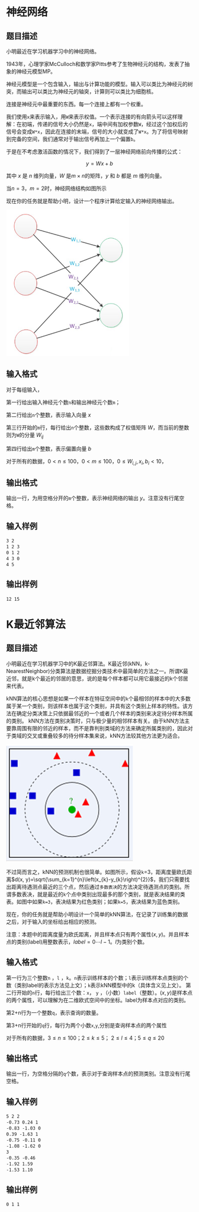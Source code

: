 # 神经网络
## 题目描述
小明最近在学习机器学习中的神经网络。

1943年，心理学家McCulloch和数学家Pitts参考了生物神经元的结构，发表了抽象的神经元模型MP。

神经元模型是一个包含输入，输出与计算功能的模型。输入可以类比为神经元的树突，而输出可以类比为神经元的轴突，计算则可以类比为细胞核。

连接是神经元中最重要的东西。每一个连接上都有一个权重。

我们使用`x`来表示输入，用`W`来表示权值。一个表示连接的有向箭头可以这样理解：在初端，传递的信号大小仍然是`x`，端中间有加权参数`W`，经过这个加权后的信号会变成`W*x`，因此在连接的末端，信号的大小就变成了`W*x`。为了将信号映射到完备的空间，我们通常对于输出信号再加上一个偏置`b`。

于是在不考虑激活函数的情况下，我们得到了一层神经网络前向传播的公式：

$$y=Wx+b$$

其中 $x$ 是 $n$ 维列向量，$W$ 是$m \times n$的矩阵，$y$ 和 $b$ 都是 $m$ 维列向量。

当$n=3$，$m=2$时，神经网络结构如图所示

现在你的任务就是帮助小明，设计一个程序计算给定输入的神经网络输出。

![nn](./figures/nn.png)

## 输入格式

对于每组输入，

第一行给出输入神经元个数`n`和输出神经元个数`m`；

第二行给出`n`个整数，表示输入向量 $x$

第三行开始的`m`行，每行给出`n`个整数，这些数构成了权值矩阵 $W$，而当前的整数则为`W`的分量 $W_{ij}$

第四行给出`m`个整数，表示偏置向量 $b$

对于所有的数据，$0 \lt n \le 100$，$0 \lt m \le 100$，$0 \le W_{i,j},x_i,b_i \lt 10$，

## 输出格式

输出一行，为用空格分开的`m`个整数，表示神经网络的输出 $y$。注意没有行尾空格。

## 输入样例

```
3 2
1 2 3
0 1 2
4 3 0
4 5
```

## 输出样例

```
12 15
```

# K最近邻算法

## 题目描述

小明最近在学习机器学习中的K最近邻算法。K最近邻(kNN，k-NearestNeighbor)分类算法是数据挖掘分类技术中最简单的方法之一。所谓K最近邻，就是k个最近的邻居的意思，说的是每个样本都可以用它最接近的k个邻居来代表。

kNN算法的核心思想是如果一个样本在特征空间中的`k`个最相邻的样本中的大多数属于某一个类别，则该样本也属于这个类别，并具有这个类别上样本的特性。该方法在确定分类决策上只依据最邻近的一个或者几个样本的类别来决定待分样本所属的类别。 kNN方法在类别决策时，只与极少量的相邻样本有关。由于kNN方法主要靠周围有限的邻近的样本，而不是靠判别类域的方法来确定所属类别的，因此对于类域的交叉或重叠较多的待分样本集来说，kNN方法较其他方法更为适合。

![knn](./figures/knn.jpg)

不过简而言之，kNN的预测机制也很简单。如图所示，假设`k`=3，距离度量欧氏距离$d(x, y)=\sqrt{\sum_{k=1}^{n}\left(x_{k}-y_{k}\right)^{2}}$，我们只需要找出距离待遇测点最近的三个点，然后通过`多数表决`的方法决定待遇测点的类别。所谓多数表决，就是最近的`k`个点中类别出现最多的那个类别，就是表决结果的类表。如图中如果`k=3`，表决结果为红色类别；如果`k=5`，表决结果为蓝色类别。

现在，你的任务就是帮助小明设计一个简单的kNN算法，在记录了训练集的数据之后，对于输入的坐标给出相应的预测。

注意：本题中的距离度量为欧氏距离，并且样本点只有两个属性$(x,y)$。并且样本点的类别(label)用整数表示，$label=0\cdots{l}-1$。$l$为类别个数。

## 输入格式

第一行为三个整数`n` ，`l` ，`k`。`n`表示训练样本的个数；`l`表示训练样本点类别的个数（类别label的表示方法见上文）；`k`表示kNN模型中的k（具体含义见上文）。
第二行开始的`n`行，每行给出三个数：`x`， `y` ，（小数）`label`（整数）。$(x,y)$是样本点的两个属性，可以理解为在二维欧式空间中的坐标。label为样本点对应的类别。

第2+n行为一个整数`q`，表示查询的数量。

第3+n行开始的`q`行，每行为两个小数`x`,`y`,分别是查询样本点的两个属性

对于所有的数据，$3\le{n}\le100$；$2\le{k}\le5$； $2\le{l}\le4$；$5\le{q}\le20$ 

## 输出格式

输出一行，为空格分隔的`q`个数，表示对于查询样本点的预测类别。注意没有行尾空格。

## 输入样例

```
5 2 2
-0.73 0.24 1
-0.83 -1.03 0
0.39 -1.63 1
-0.75 -0.11 0
-1.08 -1.62 0
3
-0.35 -0.46
-1.92 1.59
-1.53 1.10
```

## 输出样例

```
0 1 1
```
